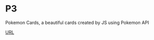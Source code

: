 # P3

Pokemon Cards, a beautiful cards created by JS using Pokemon API


[URL](https://100-project-challenge-training.github.io/P3/)
